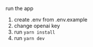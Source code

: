 run the app
1. create .env from .env.example
2. change openai key
3. run `yarn install`
4. run `yarn dev`
